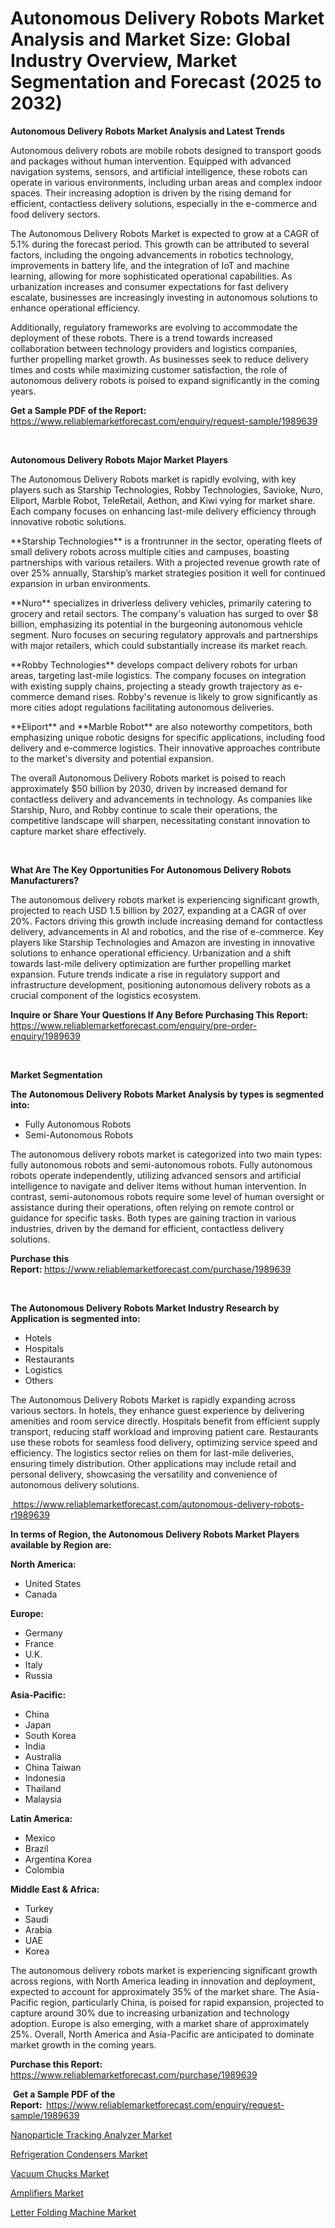 <p><h1>Autonomous Delivery Robots Market Analysis and Market Size: Global Industry Overview, Market Segmentation and Forecast (2025 to 2032)</h1></p><p><strong>Autonomous Delivery Robots Market Analysis and Latest Trends</strong></p>
<p><p>Autonomous delivery robots are mobile robots designed to transport goods and packages without human intervention. Equipped with advanced navigation systems, sensors, and artificial intelligence, these robots can operate in various environments, including urban areas and complex indoor spaces. Their increasing adoption is driven by the rising demand for efficient, contactless delivery solutions, especially in the e-commerce and food delivery sectors.</p><p>The Autonomous Delivery Robots Market is expected to grow at a CAGR of 5.1% during the forecast period. This growth can be attributed to several factors, including the ongoing advancements in robotics technology, improvements in battery life, and the integration of IoT and machine learning, allowing for more sophisticated operational capabilities. As urbanization increases and consumer expectations for fast delivery escalate, businesses are increasingly investing in autonomous solutions to enhance operational efficiency.</p><p>Additionally, regulatory frameworks are evolving to accommodate the deployment of these robots. There is a trend towards increased collaboration between technology providers and logistics companies, further propelling market growth. As businesses seek to reduce delivery times and costs while maximizing customer satisfaction, the role of autonomous delivery robots is poised to expand significantly in the coming years.</p></p>
<p><strong>Get a Sample PDF of the Report:&nbsp;</strong> <a href="https://www.reliablemarketforecast.com/enquiry/request-sample/1989639?utm_campaign=1108&utm_medium=2&utm_source=Github&utm_content=ia&utm_term=10042025&utm_id=autonomous-delivery-robots">https://www.reliablemarketforecast.com/enquiry/request-sample/1989639</a></p>
<p>&nbsp;</p>
<p><strong>Autonomous Delivery Robots Major Market Players</strong></p>
<p><p>The Autonomous Delivery Robots market is rapidly evolving, with key players such as Starship Technologies, Robby Technologies, Savioke, Nuro, Eliport, Marble Robot, TeleRetail, Aethon, and Kiwi vying for market share. Each company focuses on enhancing last-mile delivery efficiency through innovative robotic solutions.</p><p>**Starship Technologies** is a frontrunner in the sector, operating fleets of small delivery robots across multiple cities and campuses, boasting partnerships with various retailers. With a projected revenue growth rate of over 25% annually, Starship’s market strategies position it well for continued expansion in urban environments.</p><p>**Nuro** specializes in driverless delivery vehicles, primarily catering to grocery and retail sectors. The company's valuation has surged to over $8 billion, emphasizing its potential in the burgeoning autonomous vehicle segment. Nuro focuses on securing regulatory approvals and partnerships with major retailers, which could substantially increase its market reach.</p><p>**Robby Technologies** develops compact delivery robots for urban areas, targeting last-mile logistics. The company focuses on integration with existing supply chains, projecting a steady growth trajectory as e-commerce demand rises. Robby's revenue is likely to grow significantly as more cities adopt regulations facilitating autonomous deliveries.</p><p>**Eliport** and **Marble Robot** are also noteworthy competitors, both emphasizing unique robotic designs for specific applications, including food delivery and e-commerce logistics. Their innovative approaches contribute to the market's diversity and potential expansion.</p><p>The overall Autonomous Delivery Robots market is poised to reach approximately $50 billion by 2030, driven by increased demand for contactless delivery and advancements in technology. As companies like Starship, Nuro, and Robby continue to scale their operations, the competitive landscape will sharpen, necessitating constant innovation to capture market share effectively.</p></p>
<p>&nbsp;</p>
<p><strong>What Are The Key Opportunities For Autonomous Delivery Robots Manufacturers?</strong></p>
<p><p>The autonomous delivery robots market is experiencing significant growth, projected to reach USD 1.5 billion by 2027, expanding at a CAGR of over 20%. Factors driving this growth include increasing demand for contactless delivery, advancements in AI and robotics, and the rise of e-commerce. Key players like Starship Technologies and Amazon are investing in innovative solutions to enhance operational efficiency. Urbanization and a shift towards last-mile delivery optimization are further propelling market expansion. Future trends indicate a rise in regulatory support and infrastructure development, positioning autonomous delivery robots as a crucial component of the logistics ecosystem.</p></p>
<p><strong>Inquire or Share Your Questions If Any Before Purchasing This Report:</strong> <a href="https://www.reliablemarketforecast.com/enquiry/pre-order-enquiry/1989639?utm_campaign=1108&utm_medium=2&utm_source=Github&utm_content=ia&utm_term=10042025&utm_id=autonomous-delivery-robots">https://www.reliablemarketforecast.com/enquiry/pre-order-enquiry/1989639</a></p>
<p>&nbsp;</p>
<p><strong>Market Segmentation</strong></p>
<p><strong>The Autonomous Delivery Robots Market Analysis by types is segmented into:</strong></p>
<p><ul><li>Fully Autonomous Robots</li><li>Semi-Autonomous Robots</li></ul></p>
<p><p>The autonomous delivery robots market is categorized into two main types: fully autonomous robots and semi-autonomous robots. Fully autonomous robots operate independently, utilizing advanced sensors and artificial intelligence to navigate and deliver items without human intervention. In contrast, semi-autonomous robots require some level of human oversight or assistance during their operations, often relying on remote control or guidance for specific tasks. Both types are gaining traction in various industries, driven by the demand for efficient, contactless delivery solutions.</p></p>
<p><strong>Purchase this Report:&nbsp;</strong><a href="https://www.reliablemarketforecast.com/purchase/1989639?utm_campaign=1108&utm_medium=2&utm_source=Github&utm_content=ia&utm_term=10042025&utm_id=autonomous-delivery-robots">https://www.reliablemarketforecast.com/purchase/1989639</a></p>
<p>&nbsp;</p>
<p><strong>The Autonomous Delivery Robots Market Industry Research by Application is segmented into:</strong></p>
<p><ul><li>Hotels</li><li>Hospitals</li><li>Restaurants</li><li>Logistics</li><li>Others</li></ul></p>
<p><p>The Autonomous Delivery Robots Market is rapidly expanding across various sectors. In hotels, they enhance guest experience by delivering amenities and room service directly. Hospitals benefit from efficient supply transport, reducing staff workload and improving patient care. Restaurants use these robots for seamless food delivery, optimizing service speed and efficiency. The logistics sector relies on them for last-mile deliveries, ensuring timely distribution. Other applications may include retail and personal delivery, showcasing the versatility and convenience of autonomous delivery solutions.</p></p>
<p><a href="https://www.reliablemarketforecast.com/autonomous-delivery-robots-r1989639?utm_campaign=1108&utm_medium=2&utm_source=Github&utm_content=ia&utm_term=10042025&utm_id=autonomous-delivery-robots">&nbsp;https://www.reliablemarketforecast.com/autonomous-delivery-robots-r1989639</a></p>
<p><strong>In terms of Region, the Autonomous Delivery Robots Market Players available by Region are:</strong></p>
<p>
    <p> <strong> North America: </strong>
        <ul>
            <li>United States</li>
            <li>Canada</li>
        </ul>
        </p> 
    <p> <strong> Europe: </strong>
        <ul>
            <li>Germany</li>
            <li>France</li>
            <li>U.K.</li>
            <li>Italy</li>
            <li>Russia</li>
        </ul>
        </p> 
    <p> <strong> Asia-Pacific: </strong>
        <ul>
            <li>China</li>
            <li>Japan</li>
            <li>South Korea</li>
            <li>India</li>
            <li>Australia</li>
            <li>China Taiwan</li>
            <li>Indonesia</li>
            <li>Thailand</li>
            <li>Malaysia</li>
        </ul>
        </p> 
    <p> <strong> Latin America: </strong>
        <ul>
            <li>Mexico</li>
            <li>Brazil</li>
            <li>Argentina Korea</li>
            <li>Colombia</li>
        </ul>
        </p> 
    <p> <strong> Middle East & Africa: </strong>
        <ul>
            <li>Turkey</li>
            <li>Saudi</li>
            <li>Arabia</li>
            <li>UAE</li>
            <li>Korea</li>
        </ul>
    </p>
    </p>
<p><p>The autonomous delivery robots market is experiencing significant growth across regions, with North America leading in innovation and deployment, expected to account for approximately 35% of the market share. The Asia-Pacific region, particularly China, is poised for rapid expansion, projected to capture around 30% due to increasing urbanization and technology adoption. Europe is also emerging, with a market share of approximately 25%. Overall, North America and Asia-Pacific are anticipated to dominate market growth in the coming years.</p></p>
<p><strong>Purchase this Report: </strong><a href="https://www.reliablemarketforecast.com/purchase/1989639?utm_campaign=1108&utm_medium=2&utm_source=Github&utm_content=ia&utm_term=10042025&utm_id=autonomous-delivery-robots">https://www.reliablemarketforecast.com/purchase/1989639</a></p>
<p>&nbsp;<strong>Get a Sample PDF of the Report:&nbsp;&nbsp;</strong><a href="https://www.reliablemarketforecast.com/enquiry/request-sample/1989639?utm_campaign=1108&utm_medium=2&utm_source=Github&utm_content=ia&utm_term=10042025&utm_id=autonomous-delivery-robots">https://www.reliablemarketforecast.com/enquiry/request-sample/1989639</a></p>
<p><strong></strong></p>
<p><p><a href="https://github.com/akramisabtu/Market-Research-Report-List-1/blob/main/nanoparticle-tracking-analyzer-market.md?utm_campaign=1108&utm_medium=2&utm_source=Github&utm_content=ia&utm_term=10042025&utm_id=autonomous-delivery-robots">Nanoparticle Tracking Analyzer Market</a></p><p><a href="https://github.com/rakowpleetj1/Market-Research-Report-List-1/blob/main/refrigeration-condensers-market.md?utm_campaign=1108&utm_medium=2&utm_source=Github&utm_content=ia&utm_term=10042025&utm_id=autonomous-delivery-robots">Refrigeration Condensers Market</a></p><p><a href="https://github.com/mcveathuane2/Market-Research-Report-List-1/blob/main/vacuum-chucks-market.md?utm_campaign=1108&utm_medium=2&utm_source=Github&utm_content=ia&utm_term=10042025&utm_id=autonomous-delivery-robots">Vacuum Chucks Market</a></p><p><a href="https://github.com/buenayankobl/Market-Research-Report-List-1/blob/main/amplifiers-market.md?utm_campaign=1108&utm_medium=2&utm_source=Github&utm_content=ia&utm_term=10042025&utm_id=autonomous-delivery-robots">Amplifiers Market</a></p><p><a href="https://github.com/omduthkevork/Market-Research-Report-List-1/blob/main/letter-folding-machine-market.md?utm_campaign=1108&utm_medium=2&utm_source=Github&utm_content=ia&utm_term=10042025&utm_id=autonomous-delivery-robots">Letter Folding Machine Market</a></p></p>